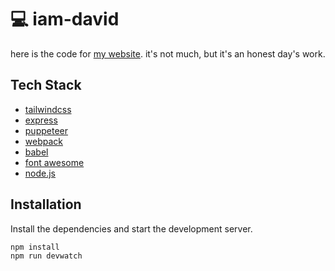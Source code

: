 # 💻 iam-david

here is the code for [my website](https://davidranich.com). it's not much, but it's an honest day's work.

## Tech Stack

- [tailwindcss](https://tailwindcss.com/)
- [express](https://expressjs.com/)
- [puppeteer](https://pptr.dev/)
- [webpack](https://webpack.js.org/)
- [babel](https://babeljs.io/)
- [font awesome](https://fontawesome.com/)
- [node.js](https://nodejs.org/en/)

## Installation

Install the dependencies and start the development server.

```sh
npm install
npm run devwatch
```
